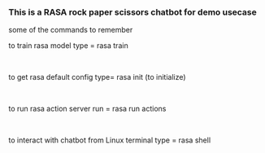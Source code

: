 ### This is a RASA rock paper scissors chatbot for demo usecase

some of the commands to remember <br>

<p> to train rasa model type = rasa train </p><br>


<p>to get  rasa default config type= rasa init (to initialize) <p> <br>

<p> to run rasa action server run = rasa run actions</p><br>

<p> to interact with chatbot from Linux terminal type = rasa shell <p>
